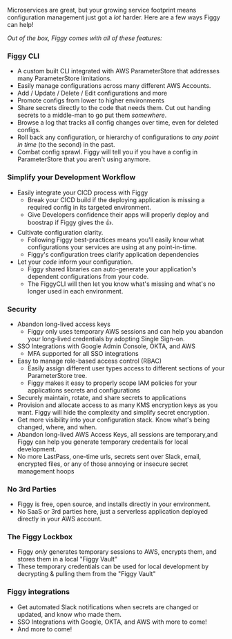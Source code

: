 Microservices are great, but your growing service footprint means configuration management just got a *lot* harder. Here are a few ways Figgy can help!

*Out of the box, Figgy comes with all of these features:*

### **Figgy CLI**
- A custom built CLI integrated with AWS ParameterStore that addresses many ParameterStore limitations.
- Easily manage configurations across many different AWS Accounts.
- Add / Update / Delete / Edit configurations and more
- Promote configs from lower to higher environments
- Share secrets directly to the code that needs them. Cut out handing secrets to a middle-man to go put them *somewhere*.
- Browse a log that tracks all config changes over time, even for deleted configs.
- Roll back any configuration, or hierarchy of configurations to *any point in time* (to the second) in the past.
- Combat config sprawl. Figgy will tell you if you have a config in ParameterStore that you aren't using anymore.

### **Simplify your Development Workflow**
- Easily integrate your CICD process with Figgy
    - Break your CICD build if the deploying application is missing a required config in its targeted environment. 
    - Give Developers confidence their apps will properly deploy and boostrap if Figgy gives the :+1:.
- Cultivate configuration clarity. 
    - Following Figgy best-practices means you'll easily know what configurations your services are using at any point-in-time.
    - Figgy's configuration trees clarify application dependencies
- Let your _code_ inform your configuration. 
    - Figgy shared libraries can auto-generate your application's dependent configurations from your code. 
    - The FiggyCLI will then let you know what's missing and what's no longer used in each environment.
    
### **Security**
- Abandon long-lived access keys
    - Figgy only uses temporary AWS sessions and can help you abandon your long-lived credentials by adopting Single Sign-on.
- SSO Integrations with Google Admin Console, OKTA, and AWS
    - MFA supported for all SSO integrations
- Easy to manage role-based access control (RBAC)
    - Easily assign different user types access to different sections of your ParameterStore tree.
    - Figgy makes it easy to properly scope IAM policies for your applications secrets and configurations
- Securely maintain, rotate, and share secrets to applications
- Provision and allocate access to as many KMS encryption keys as you want. Figgy will hide the complexity and simplify secret encryption.
- Get more visibility into your configuration stack. Know what's being changed, where, and when.
- Abandon long-lived AWS Access Keys, all sessions are temporary,and Figgy can help you generate temporary credentails for local development.
- No more LastPass, one-time urls, secrets sent over Slack, email, encrypted files, or any of those annoying or insecure secret management hoops
    
### **No 3rd Parties**
- Figgy is free, open source, and installs directly in your environment.
- No SaaS or 3rd parties here, just a serverless application deployed directly in your AWS account.

### **The Figgy Lockbox**
- Figgy _only_ generates temporary sessions to AWS, encrypts them, and stores them in a local "Figgy Vault"
- These temporary credentials can be used for local development by decrypting & pulling them from the "Figgy Vault"

### **Figgy integrations**
- Get automated Slack notifications when secrets are changed or updated, and know who made them.
- SSO Integrations with Google, OKTA, and AWS with more to come!
- And more to come!
